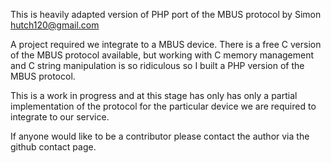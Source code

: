 This is heavily adapted version of PHP port of the MBUS protocol by Simon <hutch120@gmail.com>

A project required we integrate to a MBUS device. There is a free C version of the MBUS protocol available, but working with C memory
management and C string manipulation is so ridiculous so I built a PHP version of the MBUS protocol.

This is a work in progress and at this stage has only has only a partial implementation of the protocol for the particular
device we are required to integrate to our service.

If anyone would like to be a contributor please contact the author via the github contact page.